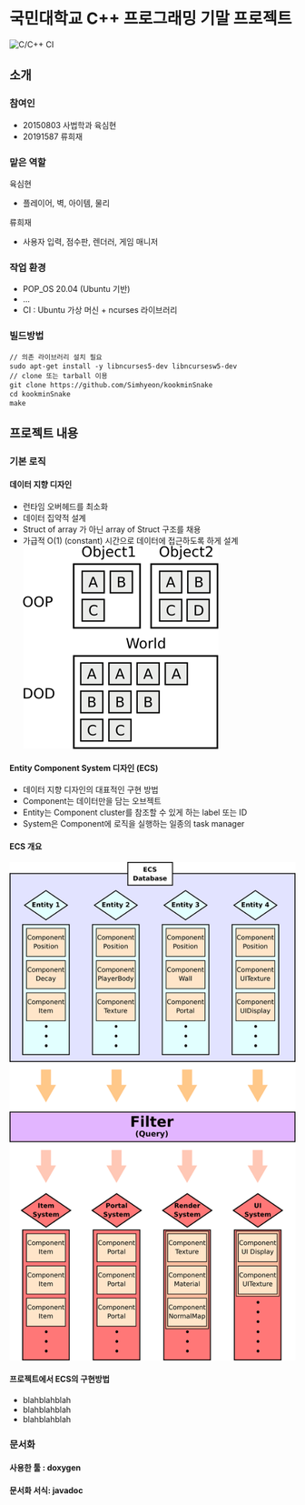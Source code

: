 # 국민대학교 C++ 프로그래밍 기말 프로젝트
![C/C++ CI](https://github.com/Simhyeon/kookminSnake/workflows/C/C++%20CI/badge.svg)

## 소개

### 참여인 
- 20150803 사법학과 육심현
- 20191587          류희재

### 맡은 역할

육심현
- 플레이어, 벽, 아이템, 물리 

류희재
- 사용자 입력, 점수판, 렌더러, 게임 매니저

### 작업 환경
- POP\_OS 20.04 (Ubuntu 기반)
- ...
- CI : Ubuntu 가상 머신 + ncurses 라이브러리

### 빌드방법

```
// 의존 라이브러리 설치 필요
sudo apt-get install -y libncurses5-dev libncursesw5-dev
// clone 또는 tarball 이용
git clone https://github.com/Simhyeon/kookminSnake
cd kookminSnake
make
```

## 프로젝트 내용

### 기본 로직

#### 데이터 지향 디자인
- 런타임 오버헤드를 최소화
- 데이터 집약적 설계
- Struct of array 가 아닌 array of Struct 구조를 채용
- 가급적 O(1) (constant) 시간으로 데이터에 접근하도록 하게 설계
![ecs abstract](./dod_comparison_colorless.png)

#### Entity Component System 디자인 (ECS)
- 데이터 지향 디자인의 대표적인 구현 방법
- Component는 데이터만을 담는 오브젝트
- Entity는 Component cluster를 참조할 수 있게 하는 label 또는 ID
- System은 Component에 로직을 실행하는 일종의 task manager

#### ECS 개요
![ecs abstract](./ecs_abstract.png)

#### 프로젝트에서 ECS의 구현방법
- blahblahblah
- blahblahblah
- blahblahblah

### 문서화

#### 사용한 툴 : doxygen

#### 문서화 서식: javadoc 
